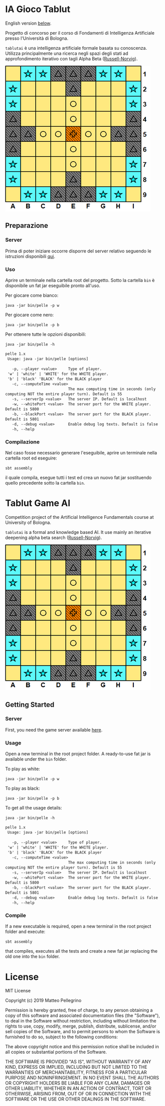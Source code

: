 # IA Gioco Tablut

English version [below](#tablut-game-ai).

Progetto di concorso per il corso di Fondamenti di Intelligenza Artificiale presso l'Università di Bologna.

`tablutai` è una intelligenza artificiale formale basata su conoscenza.
Utilizza principalmente una ricerca negli spazi degli stati ad approfondimento iterativo con tagli Alpha Beta ([Russell-Norvig](http://aima.cs.berkeley.edu/)).

![Tavola](src/test/res/board2.png)

## Preparazione

### Server
Prima di poter iniziare occorre disporre del server relativo seguendo le istruzioni disponibili [qui](https://github.com/AGalassi/TablutCompetition).

### Uso
Aprire un terminale nella cartella root del progetto. Sotto la cartella `bin` è disponibile un fat jar eseguibile pronto all'uso.

Per giocare come bianco:

`java -jar bin/pelle -p w`

Per giocare come nero:

`java -jar bin/pelle -p b`

Per ottenere tutte le opzioni disponibili:

`java -jar bin/pelle -h`

```
pelle 1.x
 Usage: java -jar bin/pelle [options]
 
   -p, --player <value>     Type of player.
 'w' | 'white' | 'WHITE' for the WHITE player.
 'b' | 'black' 'BLACK' for the BLACK player
   -c, --computeTime <value>
                            The max computing time in seconds (only computing NOT the entire player turn). Default is 55
   -s, --serverIp <value>   The server IP. Default is localhost
   -w, --whitePort <value>  The server port for the WHITE player. Default is 5800
   -b, --blackPort <value>  The server port for the BLACK player. Default is 5801
   -d, --debug <value>      Enable debug log texts. Default is false
   -h, --help
```

### Compilazione
Nel caso fosse necessario generare l'eseguibile, aprire un terminale nella cartella root ed eseguire:

`sbt assembly`

il quale compila, esegue tutti i test ed crea un nuovo fat jar sostituendo quello precedente sotto la cartella `bin`.


# Tablut Game AI
Competition project of the Artificial Intelligence Fundamentals course at University of Bologna.

`tablutai` is a formal and knowledge based AI.
It use mainly an iterative deepening alpha beta search ([Russell-Norvig](http://aima.cs.berkeley.edu/)).

![Board](src/test/res/board2.png)

## Getting Started

### Server
First, you need the game server available [here](https://github.com/AGalassi/TablutCompetition).

### Usage
Open a new terminal in the root project folder. A ready-to-use fat jar is available under the `bin` folder.

To play as white:

`java -jar bin/pelle -p w`

To play as black:

`java -jar bin/pelle -p b`

To get all the usage details:

`java -jar bin/pelle -h`

```
pelle 1.x
 Usage: java -jar bin/pelle [options]
 
   -p, --player <value>     Type of player.
 'w' | 'white' | 'WHITE' for the WHITE player.
 'b' | 'black' 'BLACK' for the BLACK player
   -c, --computeTime <value>
                            The max computing time in seconds (only computing NOT the entire player turn). Default is 55
   -s, --serverIp <value>   The server IP. Default is localhost
   -w, --whitePort <value>  The server port for the WHITE player. Default is 5800
   -b, --blackPort <value>  The server port for the BLACK player. Default is 5801
   -d, --debug <value>      Enable debug log texts. Default is false
   -h, --help
```

### Compile
If a new executable is required, open a new terminal in the root project folder and execute:

`sbt assembly`

that compiles, executes all the tests and create a new fat jar replacing the old one into the `bin` folder.

# License

MIT License

Copyright (c) 2019 Matteo Pellegrino

Permission is hereby granted, free of charge, to any person obtaining a copy
of this software and associated documentation files (the "Software"), to deal
in the Software without restriction, including without limitation the rights
to use, copy, modify, merge, publish, distribute, sublicense, and/or sell
copies of the Software, and to permit persons to whom the Software is
furnished to do so, subject to the following conditions:

The above copyright notice and this permission notice shall be included in all
copies or substantial portions of the Software.

THE SOFTWARE IS PROVIDED "AS IS", WITHOUT WARRANTY OF ANY KIND, EXPRESS OR
IMPLIED, INCLUDING BUT NOT LIMITED TO THE WARRANTIES OF MERCHANTABILITY,
FITNESS FOR A PARTICULAR PURPOSE AND NONINFRINGEMENT. IN NO EVENT SHALL THE
AUTHORS OR COPYRIGHT HOLDERS BE LIABLE FOR ANY CLAIM, DAMAGES OR OTHER
LIABILITY, WHETHER IN AN ACTION OF CONTRACT, TORT OR OTHERWISE, ARISING FROM,
OUT OF OR IN CONNECTION WITH THE SOFTWARE OR THE USE OR OTHER DEALINGS IN THE
SOFTWARE.